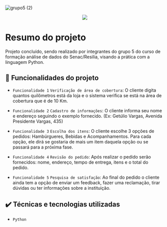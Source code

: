 ![grupo5 (2)](https://github.com/HannaJacob/grupo5/assets/144841827/e8e47113-a985-4ce7-8533-00256fbb4d1d)
 <p align="center">  <img src="http://img.shields.io/static/v1?label=STATUS&message=CONCLUIDO&color=GREEN&style=for-the-badge"/>
</p>

# Resumo do projeto 

Projeto concluído, sendo realizado por integrantes do grupo 5 do curso de formação análise de dados do Senac/Resilia, visando a prática com a linguagem Python. 

  

## 🔨 Funcionalidades do projeto 

  

- `Funcionalidade 1` `Verificação de área de cobertura`: O cliente digita quantos quilômetros está da loja e o sistema verifica se está na área de cobertura que é de 10 Km. 

- `Funcionalidade 2` `Cadastro de informações`: O cliente informa seu nome e endereço seguindo o exemplo fornecido. (Ex: Getúlio Vargas, Avenida Presidente Vargas, 435) 

- `Funcionalidade 3` `Escolha dos itens`: O cliente escolhe 3 opções de pedidos: Hambúrgueres, Bebidas e Acompanhamentos. Para cada opção, ele dirá se gostaria de mais um item daquela opção ou se passará para a próxima fase. 

- `Funcionalidade 4` `Revisão do pedido`: Após realizar o pedido serão fornecidos: nome, endereço, tempo de entrega, itens e o total do pedido. 

- `Funcionalidade 5` `Pesquisa de satisfação`: Ao final do pedido o cliente ainda tem a opção de enviar um feedback, fazer uma reclamação, tirar dúvidas ou ter informações sobre a instituição. 

 

  

## ✔️ Técnicas e tecnologias utilizadas 

  

- ``Python`` 

